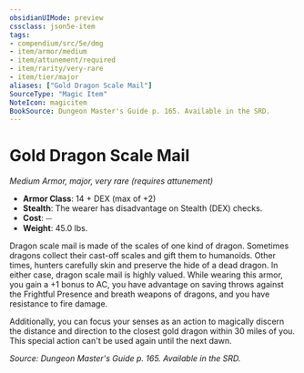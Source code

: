 ```yaml
---
obsidianUIMode: preview
cssclass: json5e-item
tags:
- compendium/src/5e/dmg
- item/armor/medium
- item/attunement/required
- item/rarity/very-rare
- item/tier/major
aliases: ["Gold Dragon Scale Mail"]
SourceType: "Magic Item"
NoteIcon: magicitem
BookSource: Dungeon Master's Guide p. 165. Available in the SRD.
---
```

# Gold Dragon Scale Mail
*Medium Armor, major, very rare (requires attunement)*  

- **Armor Class**: 14 + DEX (max of +2)
- **Stealth**: The wearer has disadvantage on Stealth (DEX) checks.
- **Cost**: ⏤
- **Weight**: 45.0 lbs.

Dragon scale mail is made of the scales of one kind of dragon. Sometimes dragons collect their cast-off scales and gift them to humanoids. Other times, hunters carefully skin and preserve the hide of a dead dragon. In either case, dragon scale mail is highly valued. While wearing this armor, you gain a +1 bonus to AC, you have advantage on saving throws against the Frightful Presence and breath weapons of dragons, and you have resistance to fire damage.

Additionally, you can focus your senses as an action to magically discern the distance and direction to the closest gold dragon within 30 miles of you. This special action can't be used again until the next dawn.

*Source: Dungeon Master's Guide p. 165. Available in the SRD.*